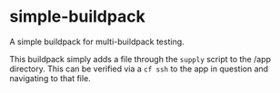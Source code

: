 # simple-buildpack
A simple buildpack for multi-buildpack testing.

This buildpack simply adds a file through the `supply` script to the /app directory.  This can be verified via a `cf ssh` to the app in question and navigating to that file.
